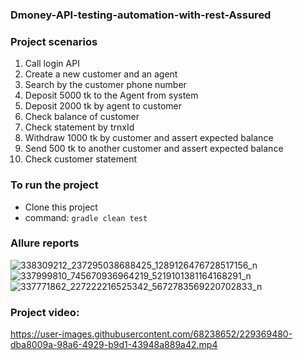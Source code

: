 ### Dmoney-API-testing-automation-with-rest-Assured

### Project scenarios
1. Call login API
2. Create  a new customer and an agent
3. Search by the customer phone number
4. Deposit 5000 tk to the Agent from system
5. Deposit 2000 tk by agent to customer 
6. Check balance of customer
7. Check statement by trnxId 
8. Withdraw 1000 tk by customer and assert expected balance
9. Send 500 tk to another customer and assert expected balance
10. Check customer statement

### To run the project
- Clone this project
- command: ```gradle clean test```

### Allure reports
![338309212_237295038688425_1289126476728517156_n](https://user-images.githubusercontent.com/68238652/229369453-f2edd1fb-f86c-4d9b-90e4-5b535b487145.png)
![337999810_745670936964219_5219101381164168291_n](https://user-images.githubusercontent.com/68238652/229369461-3a0ba317-1f09-4635-9f45-809a1cc2f9ab.png)
![337771862_227222216525342_5672783569220702833_n](https://user-images.githubusercontent.com/68238652/229369465-1d3a46af-efde-4d2e-9815-64c71fd7635c.png)

### Project video:



https://user-images.githubusercontent.com/68238652/229369480-dba8009a-98a6-4929-b9d1-43948a889a42.mp4

